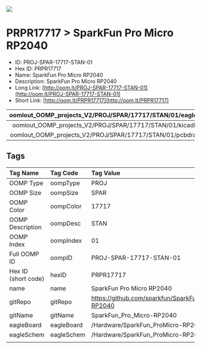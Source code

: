 


  
![][im]
# PRPR17717 > SparkFun Pro Micro RP2040

- ID: PROJ-SPAR-17717-STAN-01
- Hex ID: PRPR17717
- Name: SparkFun Pro Micro RP2040
- Description: SparkFun Pro Micro RP2040
- Long Link: [http://oom.lt/PROJ-SPAR-17717-STAN-01](http://oom.lt/PROJ-SPAR-17717-STAN-01)
- Short Link: [http://oom.lt/PRPR17717](http://oom.lt/PRPR17717)
  

|oomlout_OOMP_projects_V2/PROJ/SPAR/17717/STAN/01/eagleImage.png|oomlout_OOMP_projects_V2/PROJ/SPAR/17717/STAN/01/eagleSchemImage.png|oomlout_OOMP_projects_V2/PROJ/SPAR/17717/STAN/01/kicadPcb3dFront.png|oomlout_OOMP_projects_V2/PROJ/SPAR/17717/STAN/01/kicadPcb3dBack.png|
| :---: | :---: | :---: | :---: |
|oomlout_OOMP_projects_V2/PROJ/SPAR/17717/STAN/01/kicadPcb3d.png|oomlout_OOMP_projects_V2/PROJ/SPAR/17717/STAN/01/bomBack.png|oomlout_OOMP_projects_V2/PROJ/SPAR/17717/STAN/01/bomFront.png|oomlout_OOMP_projects_V2/PROJ/SPAR/17717/STAN/01/pcbdraw.svg|
|oomlout_OOMP_projects_V2/PROJ/SPAR/17717/STAN/01/pcbdrawBack.svg||||

## Tags
  

|Tag Name|Tag Code|Tag Value|
| :--- | :--- | :--- |
|OOMP Type|oompType|PROJ|
|OOMP Size|oompSize|SPAR|
|OOMP Color|oompColor|17717|
|OOMP Description|oompDesc|STAN|
|OOMP Index|oompIndex|01|
|Full OOMP ID|oompID|PROJ-SPAR-17717-STAN-01|
|Hex ID (short code)|hexID|PRPR17717|
|name|name|SparkFun Pro Micro RP2040|
|gitRepo|gitRepo|https://github.com/sparkfun/SparkFun_Pro_Micro-RP2040|
|gitName|gitName|SparkFun_Pro_Micro-RP2040|
|eagleBoard|eagleBoard|/Hardware/SparkFun_ProMicro-RP2040.brd|
|eagleSchem|eagleSchem|/Hardware/SparkFun_ProMicro-RP2040.sch|
||||



[im]: PROJ/SPAR/17717/STAN/01/kicadPcb3d_450.png
